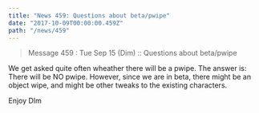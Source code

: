 ```yaml
---
title: "News 459: Questions about beta/pwipe"
date: "2017-10-09T00:00:00.459Z"
path: "/news/459"
---
```


> Message  459 : Tue Sep 15 (Dim)        :: Questions about beta/pwipe

We get asked quite often wheather there will be a pwipe. The answer is:
There will be NO pwipe. However, since we are in beta, there might be
an object wipe, and might be other tweaks to the existing characters.

Enjoy
DIm